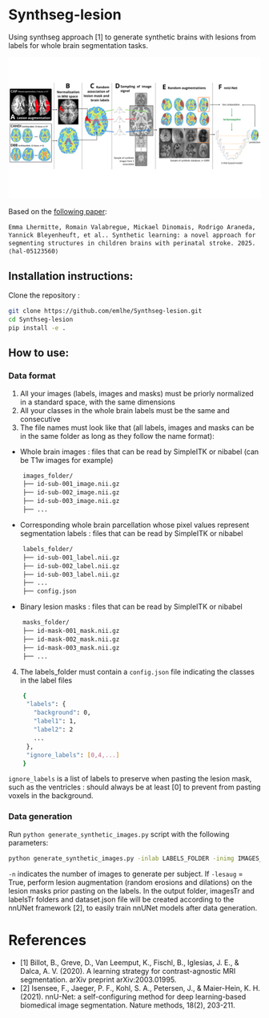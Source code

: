 # Synthseg-lesion
Using synthseg approach [1] to generate synthetic brains with lesions from labels for whole brain segmentation tasks. 

<img src="images/schema_methode_general.png"  />

Based on the [following paper](https://hal.science/hal-05123560): 

    Emma Lhermitte, Romain Valabregue, Mickael Dinomais, Rodrigo Araneda, Yannick Bleyenheuft, et al.. Synthetic learning: a novel approach for segmenting structures in children brains with perinatal stroke. 2025. ⟨hal-05123560⟩ 


## Installation instructions:
Clone the repository :
```bash
git clone https://github.com/emlhe/Synthseg-lesion.git
cd Synthseg-lesion
pip install -e .
```

## How to use:

### Data format 
1. All your images (labels, images and masks) must be priorly normalized in a standard space, with the same dimensions
2. All your classes in the whole brain labels must be the same and consecutive
3. The file names must look like that (all labels, images and masks can be in the same folder as long as they follow the name format):

- Whole brain images : files that can be read by SimpleITK or nibabel (can be T1w images for example)
```bash
    images_folder/
    ├── id-sub-001_image.nii.gz
    ├── id-sub-002_image.nii.gz
    ├── id-sub-003_image.nii.gz
    ├── ...
```
- Corresponding whole brain parcellation whose pixel values represent segmentation labels : files that can be read by SimpleITK or nibabel 
```bash   
    labels_folder/
    ├── id-sub-001_label.nii.gz
    ├── id-sub-002_label.nii.gz
    ├── id-sub-003_label.nii.gz
    ├── ...
    ├── config.json
```

- Binary lesion masks : files that can be read by SimpleITK or nibabel 
```bash
    masks_folder/
    ├── id-mask-001_mask.nii.gz
    ├── id-mask-002_mask.nii.gz
    ├── id-mask-003_mask.nii.gz
    ├── ...
```

4. The labels_folder must contain a ```config.json``` file indicating the classes in the label files  

```bash
    { 
     "labels": {
       "background": 0,
       "label1": 1,
       "label2": 2
       ...
     }, 
     "ignore_labels": [0,4,...]
    }
```

```ignore_labels``` is a list of labels to preserve when pasting the lesion mask, such as the ventricles : should always be at least [0] to prevent from pasting voxels in the background.  

### Data generation 

Run ```python generate_synthetic_images.py``` script with the following parameters:
   
```bash
python generate_synthetic_images.py -inlab LABELS_FOLDER -inimg IMAGES_FOLDER -inmask MASKS_FOLDER -o OUTPUT_FOLDER -n X -lesaug True
```

```-n``` indicates the number of images to generate per subject. If ```-lesaug``` = True, perform lesion augmentation (random erosions and dilations) on the lesion masks prior pasting on the labels. In the output folder, imagesTr and labelsTr folders and dataset.json file will be created according to the nnUNet framework [2], to easily train nnUNet models after data generation. 


# References 

- [1] Billot, B., Greve, D., Van Leemput, K., Fischl, B., Iglesias, J. E., & Dalca, A. V. (2020). A learning strategy for contrast-agnostic MRI segmentation. arXiv preprint arXiv:2003.01995.
- [2] Isensee, F., Jaeger, P. F., Kohl, S. A., Petersen, J., & Maier-Hein, K. H. (2021). nnU-Net: a self-configuring 
method for deep learning-based biomedical image segmentation. Nature methods, 18(2), 203-211.